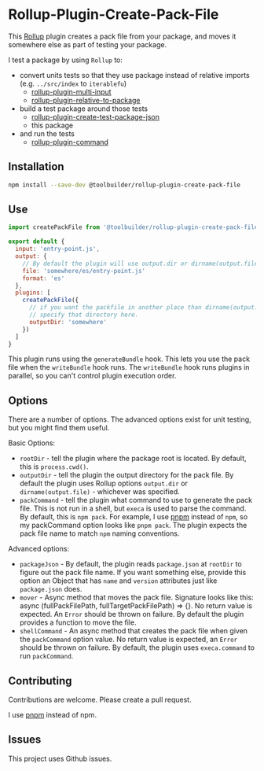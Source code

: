 # Rollup-Plugin-Create-Pack-File

This [Rollup](https://rollupjs.org/guide/en/) plugin creates a pack file from your package, and moves it somewhere else as part of testing your package.

I test a package by using `Rollup` to:

* convert units tests so that they use package instead of relative imports (e.g. `../src/index` to `iterablefu`)
  * [rollup-plugin-multi-input](https://github.com/alfredosalzillo/rollup-plugin-multi-input)
  * [rollup-plugin-relative-to-package](https://github.com/toolbuilder/rollup-plugin-relative-to-package)
* build a test package around those tests
  * [rollup-plugin-create-test-package-json](https://github.com/toolbuilder/rollup-plugin-create-test-package-json)
  * this package
* and run the tests
  * [rollup-plugin-command](https://github.com/Vehmloewff/rollup-plugin-command)

## Installation

```bash
npm install --save-dev @toolbuilder/rollup-plugin-create-pack-file
```

## Use

```javascript
import createPackFile from '@toolbuilder/rollup-plugin-create-pack-file'

export default {
  input: 'entry-point.js',
  output: {
    // By default the plugin will use output.dir or dirname(output.file) for the output directory
    file: 'somewhere/es/entry-point.js'
    format: 'es'
  },
  plugins: [
    createPackFile({
      // if you want the packfile in another place than dirname(output.file) or output.dir,
      // specify that directory here.
      outputDir: 'somewhere'
    })
  ]
}
```

This plugin runs using the `generateBundle` hook. This lets you use the pack file when the `writeBundle` hook runs. The `writeBundle` hook runs plugins in parallel, so you can't control plugin execution order.

## Options

There are a number of options. The advanced options exist for unit testing, but you might find them useful.

Basic Options:

* `rootDir` - tell the plugin where the package root is located. By default, this is `process.cwd()`.
* `outputDir` - tell the plugin the output directory for the pack file. By default the plugin uses Rollup options `output.dir` or `dirname(output.file)` - whichever was specified.
* `packCommand` - tell the plugin what command to use to generate the pack file. This is not run in a shell, but `execa` is used to parse the command. By default, this is `npm pack`. For example, I use [pnpm](https://pnpm.js.org/) instead of `npm`, so my packCommand option looks like `pnpm pack`. The plugin expects the pack file name to match `npm` naming conventions.

Advanced options:

* `packageJson` - By default, the plugin reads `package.json` at `rootDir` to figure out the pack file name. If you want something else, provide this option an Object that has `name` and `version` attributes just like `package.json` does.
* `mover` - Async method that moves the pack file. Signature looks like this: async (fullPackFilePath, fullTargetPackFilePath) => {}. No return value is expected. An `Error` should be thrown on failure. By default the plugin provides a function to move the file.
* `shellCommand` - An async method that creates the pack file when given the `packCommand` option value. No return value is expected, an `Error` should be thrown on failure. By default, the plugin uses `execa.command` to run `packCommand`.

## Contributing

Contributions are welcome. Please create a pull request.

I use [pnpm](https://pnpm.js.org/) instead of npm.

## Issues

This project uses Github issues.
